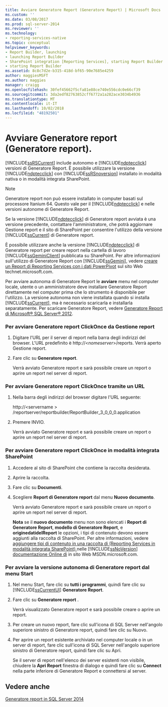 ```yaml
---
title: Avviare Generatore Report (Generatore Report) | Microsoft Docs
ms.custom: ''
ms.date: 03/08/2017
ms.prod: sql-server-2014
ms.reviewer: ''
ms.technology:
- reporting-services-native
ms.topic: conceptual
helpviewer_keywords:
- Report Builder, launching
- launching Report Builder
- SharePoint integration [Reporting Services], starting Report Builder
- starting Report Builder
ms.assetid: 8c8c7d2e-b315-418d-bf65-90e7685e4259
author: maggiesMSFT
ms.author: maggies
manager: craigg
ms.openlocfilehash: 30fef45662f5cfa81e88ce740e556cdc0e66cf39
ms.sourcegitcommit: 3da2edf82763852cff6772a1a282ace3034b4936
ms.translationtype: MT
ms.contentlocale: it-IT
ms.lasthandoff: 10/02/2018
ms.locfileid: "48192501"
---
```

# <a name="start-report-builder-report-builder"></a>Avviare Generatore report (Generatore report).
  [!INCLUDE[ssRSCurrent](../../includes/ssrscurrent-md.md)] include autonomo e [!INCLUDE[ndptecclick](../../includes/ndptecclick-md.md)] versioni di Generatore Report. È possibile utilizzare la versione [!INCLUDE[ndptecclick](../../includes/ndptecclick-md.md)] con [!INCLUDE[ssRSnoversion](../../includes/ssrsnoversion-md.md)] installato in modalità nativa o in modalità integrata SharePoint.  
  
> [!NOTE]  
>  Generatore report non può essere installato in computer basati sul processore Itanium 64. Questo vale per il [!INCLUDE[ndptecclick](../../includes/ndptecclick-md.md)] e nelle versioni autonome di Generatore Report.  
  
 Se la versione [!INCLUDE[ndptecclick](../../includes/ndptecclick-md.md)] di Generatore report avviata è una versione precedente, contattare l'amministratore, che potrà aggiornare Gestione report e il sito di SharePoint per consentire l'utilizzo della versione [!INCLUDE[ssCurrent](../../includes/sscurrent-md.md)] di Generatore report.  
  
 È possibile utilizzare anche la versione [!INCLUDE[ndptecclick](../../includes/ndptecclick-md.md)] di Generatore report per creare report nella cartella di lavoro [!INCLUDE[ssGeminiClient](../../includes/ssgeminiclient-md.md)] pubblicata su SharePoint. Per altre informazioni sull'utilizzo di Generatore Report con [!INCLUDE[ssGemini](../../includes/ssgemini-md.md)], vedere [creare un Report di Reporting Services con i dati PowerPivot](http://go.microsoft.com/fwlink/?LinkId=185238) sul sito Web technet.microsoft.com.  
  
 Per avviare autonoma di Generatore Report le **avviare** menu nel computer locale, utente o un amministratore deve installare Generatore Report direttamente nel computer prima che lo strumento è disponibile per l'utilizzo. La versione autonoma non viene installata quando si installa [!INCLUDE[ssCurrent](../../includes/sscurrent-md.md)], ma è necessario scaricarla e installarla separatamente. Per scaricare Generatore Report, vedere [Generatore Report di Microsoft® SQL Server® 2012](http://go.microsoft.com/fwlink/?LinkId=401502).  
  
### <a name="to-start-report-builder-clickonce-from-report-manager"></a>Per avviare Generatore report ClickOnce da Gestione report  
  
1.  Digitare l'URL per il server di report nella barra degli indirizzi del browser. L'URL predefinito è http://\<*nomeserver*>/reports. Verrà aperto Gestione report.  
  
2.  Fare clic su **Generatore report**.  
  
     Verrà avviato Generatore report e sarà possibile creare un report o aprire un report nel server di report.  
  
### <a name="to-start-report-builder-clickonce-using-a-url"></a>Per avviare Generatore report ClickOnce tramite un URL  
  
1.  Nella barra degli indirizzi del browser digitare l'URL seguente:  
  
     http://\<servername > /reportserver/reportbuilder/ReportBuilder_3_0_0_0.application  
  
2.  Premere INVIO.  
  
     Verrà avviato Generatore report e sarà possibile creare un report o aprire un report nel server di report.  
  
### <a name="to-start-report-builder-clickonce-in-sharepoint-integrated-mode"></a>Per avviare Generatore report ClickOnce in modalità integrata SharePoint  
  
1.  Accedere al sito di SharePoint che contiene la raccolta desiderata.  
  
2.  Aprire la raccolta.  
  
3.  Fare clic su **Documenti**.  
  
4.  Scegliere **Report di Generatore report** dal menu **Nuovo documento**.  
  
     Verrà avviato Generatore report e sarà possibile creare un report o aprire un report nel server di report.  
  
     **Nota** se il **nuovo documento** menu non sono elencati i **Report di Generatore Report**, **modello di Generatore Report**, e **originedatidelReport** le opzioni, i tipi di contenuto devono essere aggiunti alla raccolta di SharePoint. Per altre informazioni, vedere [aggiungere tipi di contenuto in una raccolta di &#40;Reporting Services in modalità integrata SharePoint&#41; ](../add-reporting-services-content-types-to-a-sharepoint-library.md) nelle [!INCLUDE[ssNoVersion](../../includes/ssnoversion-md.md)] [documentazione Online di](http://go.microsoft.com/fwlink/?LinkId=154888) in sito Web MSDN.microsoft.com.  
  
### <a name="to-start-report-builder-stand-alone-from-the-start-menu"></a>Per avviare la versione autonoma di Generatore report dal menu Start  
  
1.  Nel menu Start, fare clic su **tutti i programmi**, quindi fare clic su [!INCLUDE[ssCurrentUI](../../includes/sscurrentui-md.md)] **Generatore Report**.  
  
2.  Fare clic su **Generatore report** .  
  
     Verrà visualizzato Generatore report e sarà possibile creare o aprire un report.  
  
3.  Per creare un nuovo report, fare clic sull'icona di SQL Server nell'angolo superiore sinistro di Generatore report, quindi fare clic su Nuovo.  
  
4.  Per aprire un report esistente archiviato nel computer locale o in un server di report, fare clic sull'icona di SQL Server nell'angolo superiore sinistro di Generatore report, quindi fare clic su Apri.  
  
     Se il server di report nell'elenco dei server esistenti non visibile, chiudere la **Apri Report** finestra di dialogo e quindi fare clic su **Connect** nella parte inferiore di Generatore Report e connettersi al server.  
  
## <a name="see-also"></a>Vedere anche  
 [Generatore report in SQL Server 2014](report-builder-in-sql-server-2016.md)  
  
  

